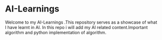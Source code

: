 # AI-Learnings
Welcome to my AI-Learnings .This repository serves as a showcase of what I have learnt in AI.
In this repo i will add my AI related content.Important algorithm and python implementation of algorithm.

